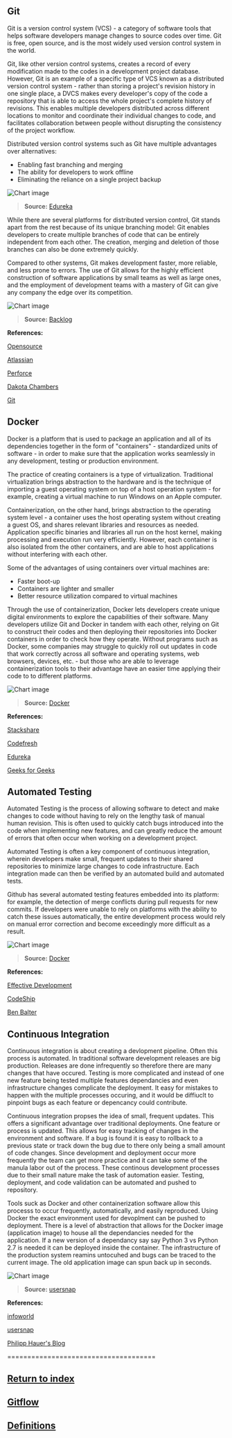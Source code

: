 ## Git

Git is a version control system (VCS) - a category of software tools that helps software developers manage changes to source codes over time. Git is free, open source, and is the most widely used version control system in the world.

Git, like other version control systems, creates a record of every modification made to the codes in a development project database. However, Git is an example of a specific type of VCS known as a distributed version control system - rather than storing a project's revision history in one single place, a DVCS makes every developer's copy of the code a repository that is able to access the whole project's complete history of revisions. This enables multiple developers distributed across different locations to monitor and coordinate their individual changes to code, and facilitates collaboration between people without disrupting the consistency of the project workflow.

Distributed version control systems such as Git have multiple advantages over alternatives:
- Enabling fast branching and merging
- The ability for developers to work offline
- Eliminating the reliance on a single project backup

![Chart image](/images/git_dvcs.png)
> **Source:** [Edureka](https://www.edureka.co/blog/what-is-git/)

While there are several platforms for distributed version control, Git stands apart from the rest because of its unique branching model: Git enables developers to create multiple branches of code that can be entirely independent from each other. The creation, merging and deletion of those branches can also be done extremely quickly.

Compared to other systems, Git makes development faster, more reliable, and less prone to errors. The use of Git allows for the highly efficient construction of software applications by small teams as well as large ones, and the employment of development teams with a mastery of Git can give any company the edge over its competition.

![Chart image](/images/git_branching.png)
> **Source:** [Backlog](https://www.edureka.co/blog/what-is-git/)





**References:**

[Opensource](https://opensource.com/resources/what-is-git)

[Atlassian](https://www.atlassian.com/git/tutorials/what-is-version-control)

[Perforce](https://www.perforce.com/blog/vcs/what-dvcs-anyway)

[Dakota Chambers](https://chambers.io/2018/04/17/git-vs-the-competition.html)

[Git](https://git-scm.com/about)




## Docker

Docker is a platform that is used to package an application and all of its dependencies together in the form of "containers" - standardized units of software - in order to make sure that the application works seamlessly in any development, testing or production environment.

The practice of creating containers is a type of virtualization. Traditional virtualization brings abstraction to the hardware and is the technique of importing a guest operating system on top of a host operation system - for example, creating a virtual machine to run Windows on an Apple computer.

Containerization, on the other hand, brings abstraction to the operating system level - a container uses the host operating system without creating a guest OS, and shares relevant libraries and resources as needed. Application specific binaries and libraries all run on the host kernel, making processing and execution run very efficiently. However, each container is also isolated from the other containers, and are able to host applications without interfering with each other.

Some of the advantages of using containers over virtual machines are:
- Faster boot-up
- Containers are lighter and smaller
- Better resource utilization compared to virtual machines

Through the use of containerization, Docker lets developers create unique digital environments to explore the capabilities of their software. Many developers utilize Git and Docker in tandem with each other, relying on Git to construct their codes and then deploying their repositories into Docker containers in order to check how they operate. Without programs such as Docker, some companies may struggle to quickly roll out updates in code that work correctly across all software and operating systems, web browsers, devices, etc. - but those who are able to leverage containerization tools to their advantage have an easier time applying their code to to different platforms.

![Chart image](/images/git_docker.png)
> **Source:** [Docker](https://www.docker.com/resources/what-container)





**References:**

[Stackshare](https://stackshare.io/stackups/docker-vs-github)

[Codefresh](https://codefresh.io/docker-tutorial/implementing-git-flow-with-dockers/)

[Edureka](https://www.edureka.co/blog/docker-tutorial)

[Geeks for Geeks](https://www.geeksforgeeks.org/containerization-using-docker/)




## Automated Testing

Automated Testing is the process of allowing software to detect and make changes to code without having to rely on the lengthy task of manual human revision. This is often used to quickly catch bugs introduced into the code when implementing new features, and can greatly reduce the amount of errors that often occur when working on a development project.

Automated Testing is often a key component of continuous integration, wherein developers make small, frequent updates to their shared repositories to minimize large changes to code infrastructure. Each integration made can then be verified by an automated build and automated tests.

Github has several automated testing features embedded into its platform: for example, the detection of merge conflicts during pull requests for new commits. If developers were unable to rely on platforms with the ability to catch these issues automatically, the entire development process would rely on manual error correction and become exceedingly more difficult as a result. 





![Chart image](/images/git_testing.png)
> **Source:** [Docker](http://www.effectivedevelopment.org/automation/testing.html)




**References:**

[Effective Development](http://www.effectivedevelopment.org/automation/testing.html)

[CodeShip](https://codeship.com/continuous-integration-essentials)

[Ben Balter](https://ben.balter.com/2015/09/10/blog-style-tests/)


## Continuous Integration

Continuous integration is about creating a devlopment pipeline. Often this process is automated. In traditional software development releases are big production. Releases are done infrequently so therefore there are many changes that have occured. 
Testing is more complicated and instead of one new feature being tested multiple features dependancies and even infrastructure changes complicate the deployment. It easy for mistakes to happen with the multiple processes occuring, and it would be diffiuclt to pinpoint bugs as each feature or depencancy could contribute. 

Continuous integration propses the idea of small, frequent updates. This offers a significant advantage over traditional deployments. One feature or process is updated. This allows for easy tracking of changes in the environment and software. If a bug is found it is easy to rollback to a previous state or track down the bug due to there only being a small amount of code changes. Since development and deployment occur more frequently the team can get more practice and it can take some of the manula labor out of the process. 
These continous development processes due to their small nature make the task of automation easier. Testing, deployment, and code validation can be automated and pushed to repository. 

Tools suck as Docker and other containerization software allow this processs to occur frequently, automatically, and easily reproduced. Using Docker the exact environment used for devoplment can be pushed to deployment. There is a level of abstraction that allows for the Docker image (application image) to house all the dependancies needed for the application. If a new version of a dependancy say say Python 3 vs Python 2.7 is needed it can be deployed inside the container. The infrastructure of the production system reamins untocuhed and bugs can be traced to the current image. The old application image can spun back up in seconds.   

![Chart image](/images/chart.png)
> **Source:** [usersnap](https://usersnap.com/blog/docker-for-web-developers)


  


**References:** 

[infoworld](https://www.infoworld.com/article/3130670/the-hidden-benefits-of-docker-for-qa.html)

[usersnap](https://usersnap.com/blog/docker-for-web-developers)

[Philipp Hauer's Blog ](https://phauer.com/2015/tutorial-continuous-delivery-with-docker-jenkins/)

=====================================
## [Return to index](/README.md)
## [Gitflow](/gitflow.md) 
## [Definitions](/definitions.md)
